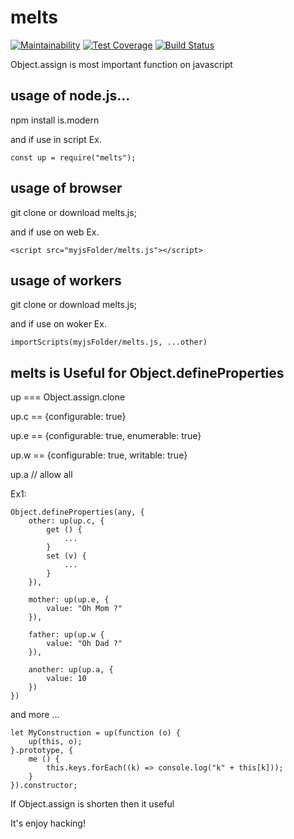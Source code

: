 # melts
[![Maintainability](https://api.codeclimate.com/v1/badges/18c0321897b83ed1703d/maintainability)](https://codeclimate.com/github/johnny-shaman/melts/maintainability)
[![Test Coverage](https://api.codeclimate.com/v1/badges/18c0321897b83ed1703d/test_coverage)](https://codeclimate.com/github/johnny-shaman/melts/test_coverage)
[![Build Status](https://travis-ci.org/johnny-shaman/melts.svg?branch=master)](https://travis-ci.org/johnny-shaman/melts)

Object.assign is most important function on javascript

## usage of node.js...

npm install is.modern

and if use in script Ex.

    const up = require("melts");


## usage of browser

git clone or download melts.js;

and if use on web Ex.

    <script src="myjsFolder/melts.js"></script>
    

## usage of workers

git clone or download melts.js;

and if use on woker Ex.

    importScripts(myjsFolder/melts.js, ...other)


## melts is Useful for Object.defineProperties

up === Object.assign.clone

up.c == {configurable: true}

up.e == {configurable: true, enumerable: true}

up.w == {configurable: true, writable: true}

up.a // allow all


Ex1:

    Object.defineProperties(any, {
        other: up(up.c, {
            get () {
                ...
            }
            set (v) {
                ...
            }
        }),

        mother: up(up.e, {
            value: "Oh Mom ?"
        }),

        father: up(up.w {
            value: "Oh Dad ?"
        }),

        another: up(up.a, {
            value: 10
        })
    })

and more ...

    let MyConstruction = up(function (o) {
        up(this, o);
    }.prototype, {
        me () {
            this.keys.forEach((k) => console.log("k" + this[k]));
        }
    }).constructor;


If Object.assign is shorten then it useful

It's enjoy hacking!
